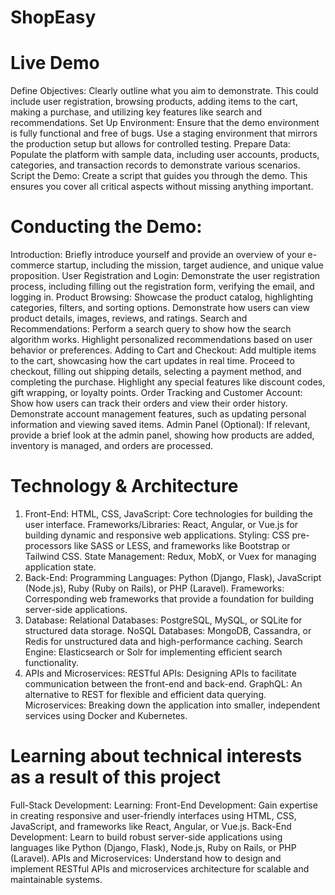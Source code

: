 # ShopEasy

# Live Demo
 
Define Objectives:
Clearly outline what you aim to demonstrate. This could include user registration, browsing products, adding items to the cart, making a purchase, and utilizing key features like search and recommendations.
Set Up Environment:
Ensure that the demo environment is fully functional and free of bugs. Use a staging environment that mirrors the production setup but allows for controlled testing.
Prepare Data:
Populate the platform with sample data, including user accounts, products, categories, and transaction records to demonstrate various scenarios.
Script the Demo:
Create a script that guides you through the demo. This ensures you cover all critical aspects without missing anything important.

# Conducting the Demo:
Introduction:
Briefly introduce yourself and provide an overview of your e-commerce startup, including the mission, target audience, and unique value proposition.
User Registration and Login:
Demonstrate the user registration process, including filling out the registration form, verifying the email, and logging in.
Product Browsing:
Showcase the product catalog, highlighting categories, filters, and sorting options.
Demonstrate how users can view product details, images, reviews, and ratings.
Search and Recommendations:
Perform a search query to show how the search algorithm works.
Highlight personalized recommendations based on user behavior or preferences.
Adding to Cart and Checkout:
Add multiple items to the cart, showcasing how the cart updates in real time.
Proceed to checkout, filling out shipping details, selecting a payment method, and completing the purchase.
Highlight any special features like discount codes, gift wrapping, or loyalty points.
Order Tracking and Customer Account:
Show how users can track their orders and view their order history.
Demonstrate account management features, such as updating personal information and viewing saved items.
Admin Panel (Optional):
If relevant, provide a brief look at the admin panel, showing how products are added, inventory is managed, and orders are processed.

# Technology & Architecture

1. Front-End:
HTML, CSS, JavaScript: Core technologies for building the user interface.
Frameworks/Libraries: React, Angular, or Vue.js for building dynamic and responsive web applications.
Styling: CSS pre-processors like SASS or LESS, and frameworks like Bootstrap or Tailwind CSS.
State Management: Redux, MobX, or Vuex for managing application state.
2. Back-End:
Programming Languages: Python (Django, Flask), JavaScript (Node.js), Ruby (Ruby on Rails), or PHP (Laravel).
Frameworks: Corresponding web frameworks that provide a foundation for building server-side applications.
3. Database:
Relational Databases: PostgreSQL, MySQL, or SQLite for structured data storage.
NoSQL Databases: MongoDB, Cassandra, or Redis for unstructured data and high-performance caching.
Search Engine: Elasticsearch or Solr for implementing efficient search functionality.
4. APIs and Microservices:
RESTful APIs: Designing APIs to facilitate communication between the front-end and back-end.
GraphQL: An alternative to REST for flexible and efficient data querying.
Microservices: Breaking down the application into smaller, independent services using Docker and Kubernetes.

# Learning about technical interests as a result of this project

Full-Stack Development:
Learning:
Front-End Development: Gain expertise in creating responsive and user-friendly interfaces using HTML, CSS, JavaScript, and frameworks like React, Angular, or Vue.js.
Back-End Development: Learn to build robust server-side applications using languages like Python (Django, Flask), Node.js, Ruby on Rails, or PHP (Laravel).
APIs and Microservices: Understand how to design and implement RESTful APIs and microservices architecture for scalable and maintainable systems.

